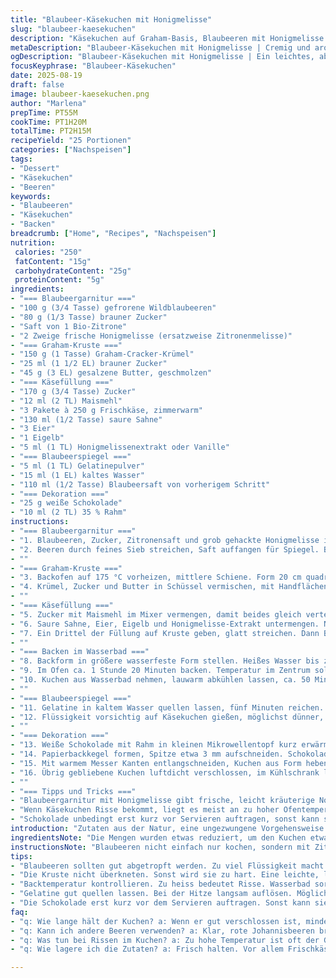 ```yaml
---
title: "Blaubeer-Käsekuchen mit Honigmelisse"
slug: "blaubeer-kaesekuchen"
description: "Käsekuchen auf Graham-Basis, Blaubeeren mit Honigmelisse aromatisiert, weiße Schokoladendekoration. Blaubeeren werden zuerst eingekocht, Saft für Spiegel zurückbehalten, Käsefüllung mit Sauerrahm und einer Mehlsorte für bessere Textur. Wasserbad sorgt für gleichmäßiges Garen, Spiegel mit Gelatine fixiert Aroma und Optik. Feine Linien aus weißer Schokolade setzen Akzente. Alles mit weniger Zucker und Butter als üblich für leichteren, aber trotzdem cremigen Kuchen. Perfekt zum Vorbereiten, hält bis zu sieben Tage gekühlt."
metaDescription: "Blaubeer-Käsekuchen mit Honigmelisse | Cremig und aromatisch, ideal vorbereitet für gesellige Anlässe"
ogDescription: "Blaubeer-Käsekuchen mit Honigmelisse | Ein leichtes, aber cremiges Dessert voller Aromen, perfekt für jede Feier"
focusKeyphrase: "Blaubeer-Käsekuchen"
date: 2025-08-19
draft: false
image: blaubeer-kaesekuchen.png
author: "Marlena"
prepTime: PT55M
cookTime: PT1H20M
totalTime: PT2H15M
recipeYield: "25 Portionen"
categories: ["Nachspeisen"]
tags:
- "Dessert"
- "Käsekuchen"
- "Beeren"
keywords:
- "Blaubeeren"
- "Käsekuchen"
- "Backen"
breadcrumb: ["Home", "Recipes", "Nachspeisen"]
nutrition: 
 calories: "250"
 fatContent: "15g"
 carbohydrateContent: "25g"
 proteinContent: "5g"
ingredients:
- "=== Blaubeergarnitur ==="
- "100 g (3/4 Tasse) gefrorene Wildblaubeeren"
- "80 g (1/3 Tasse) brauner Zucker"
- "Saft von 1 Bio-Zitrone"
- "2 Zweige frische Honigmelisse (ersatzweise Zitronenmelisse)"
- "=== Graham-Kruste ==="
- "150 g (1 Tasse) Graham-Cracker-Krümel"
- "25 ml (1 1/2 EL) brauner Zucker"
- "45 g (3 EL) gesalzene Butter, geschmolzen"
- "=== Käsefüllung ==="
- "170 g (3/4 Tasse) Zucker"
- "12 ml (2 TL) Maismehl"
- "3 Pakete à 250 g Frischkäse, zimmerwarm"
- "130 ml (1/2 Tasse) saure Sahne"
- "3 Eier"
- "1 Eigelb"
- "5 ml (1 TL) Honigmelissenextrakt oder Vanille"
- "=== Blaubeerspiegel ==="
- "5 ml (1 TL) Gelatinepulver"
- "15 ml (1 EL) kaltes Wasser"
- "110 ml (1/2 Tasse) Blaubeersaft von vorherigem Schritt"
- "=== Dekoration ==="
- "25 g weiße Schokolade"
- "10 ml (2 TL) 35 % Rahm"
instructions:
- "=== Blaubeergarnitur ==="
- "1. Blaubeeren, Zucker, Zitronensaft und grob gehackte Honigmelisse in kleinen Topf. Auf mittlerer Hitze unter Rühren zum Blubbern bringen, nicht zu stark, damit Beeren nicht zerfallen. Fünf Minuten köcheln lassen. Gut aufpassen, oft umrühren, damit nichts anbrennt. Die Melisse entfaltet Aroma, süß-herb, passt besser als Vanille."
- "2. Beeren durch feines Sieb streichen, Saft auffangen für Spiegel. Beeren gründlich abtropfen lassen, leicht drücken, um Flüssigkeit rauszuholen. Beeren bleiben kompakt, so verleihen sie Textur im Kuchen."
- ""
- "=== Graham-Kruste ==="
- "3. Backofen auf 175 °C vorheizen, mittlere Schiene. Form 20 cm quadratisch buttern und mit Backpapier auskleiden, Seiten überlappen, so rausnehmbar später."
- "4. Krümel, Zucker und Butter in Schüssel vermischen, mit Handflächen in Form drücken, nicht zu fest, sonst Kruste hart. Zwölf Minuten backen, Kruste sollte goldbraun sein, leicht fest und bäckt noch nach. Auskühlen lassen, Backofentemperatur auf 160 °C reduzieren."
- ""
- "=== Käsefüllung ==="
- "5. Zucker mit Maismehl im Mixer vermengen, damit beides gleich verteilt ist. Frischkäse nach und nach dazugeben, rühren bis cremig, sauber vom Rand abkleben mit Spatel. Erst so bekommt man keine Klümpchen und glatte Masse."
- "6. Saure Sahne, Eier, Eigelb und Honigmelisse-Extrakt untermengen. Nicht zu lange mixen, sonst zu viel Luft rein, Kuchen fällt beim Backen zusammen. Eher zügig, aber vollständig verrühren."
- "7. Ein Drittel der Füllung auf Kruste geben, glatt streichen. Dann Beeren darauf verteilen, gleichmäßig. Restliche Käsemasse darauf glatt verstreichen, Beeren bleiben in der Mitte eingeschlossen."
- ""
- "=== Backen im Wasserbad ==="
- "8. Backform in größere wasserfeste Form stellen. Heißes Wasser bis zur Hälfte der Kastenform gießen, Wasserbad bewahrt Flüssigkeit, beugt Rissen im Kuchen vor. Keine Angst vor anfänglicher Feuchtigkeit, wird später gut."
- "9. Im Ofen ca. 1 Stunde 20 Minuten backen. Temperatur im Zentrum soll etwa 63-67 °C sein. Leicht wackeln darf der Kuchen, ist aber fest am Rand. Zu viel Hitze macht Oberfläche bröckelig, zu wenig roh in Mitte."
- "10. Kuchen aus Wasserbad nehmen, lauwarm abkühlen lassen, ca. 50 Minuten. Danach mindestens eine Stunde kalt stellen. So wird der Käsekuchen stabiler."
- ""
- "=== Blaubeerspiegel ==="
- "11. Gelatine in kaltem Wasser quellen lassen, fünf Minuten reichen. Saft langsam erhitzen, nicht kochen, Gelatine einrühren bis sie sich komplett auflöst, etwa eine Minute rühren. Direkten Feuerkontakt vermeiden; sonst verliert Spiegel Klarheit und Glanz."
- "12. Flüssigkeit vorsichtig auf Käsekuchen gießen, möglichst dünner, gleichmäßiger Film. Wieder kühlen, sechs bis acht Stunden oder über Nacht, damit sich Spiegel gut fixiert."
- ""
- "=== Dekoration ==="
- "13. Weiße Schokolade mit Rahm in kleinen Mikrowellentopf kurz erwärmen, Stückchen mit Sahne verschmelzen lassen. Je nach Mikrowelle in 15-Sekunden-Schritten, kein Überhitzen oder Anbrennen, sonst wird Schokolade zäh und klumpt."
- "14. Papierbackkegel formen, Spitze etwa 3 mm aufschneiden. Schokolade einfüllen, dünne Linien im Zickzack oder parallel auf den Spiegel tropfen. Macht Muster, Auge sagt hier sofort, dass da was Besonderes kommt."
- "15. Mit warmem Messer Kanten entlangschneiden, Kuchen aus Form heben. In etwa 4 cm große Würfel schneiden. Immer sauberes Messer mit warmem Wasser abwischen für klare Schnitte."
- "16. Übrig gebliebene Kuchen luftdicht verschlossen, im Kühlschrank lagern, hält sich gut bis zu einer Woche. Wegen Sauerrahm und frischen Zutaten unbedingt kühl lagern."
- ""
- "=== Tipps und Tricks ==="
- "Blaubeergarnitur mit Honigmelisse gibt frische, leicht kräuterige Note, passt super zu cremigem Käse. Statt Gelatine kann auch Agar-Agar genutzt werden, dann etwa 3 g, aber hier wird Spiegel etwas weniger klar. Backform gut buttern und Backpapier überlappen, sonst beim Lösen Risse."
- "Wenn Käsekuchen Risse bekommt, liegt es meist an zu hoher Ofentemperatur oder zu wenig Wasserbad. Ofen mit Kerntemperatur-Kontrolle umgehen, nicht an Uhrzeiten klammern. Frischkäse immer zimmerwarm, sonst Klumpen bei Mischung. Kruste nicht zu fest pressen, sonst zu dicht, sondern locker, damit sich Feuchtigkeit vom Belag aufnehmen kann."
- "Schokolade unbedingt erst kurz vor Servieren auftragen, sonst kann sie matschig werden. Für weitere Vielfalt Blaubeeren teilweise durch rote Johannisbeeren ersetzen, gibt leicht herb-frische Spannung."
introduction: "Zutaten aus der Natur, eine ungezwungene Vorgehensweise. Käsekuchen ist kein Hexenwerk; mit dem kleinen Kick einer Kräuternote und frischem Blaubeersaft wird der Klassiker spannend. Ich habe oft erlebt, dass der Kuchen zu trocken wird oder Risse bekommt – Wasserbad ist hier unerlässlich. Das langsame Anrühren, das Abmessen nach Gefühl, zeigt mir immer wieder, dass Geduld und Sensorik wichtiger sind als strikte Zeiten. Weißer Schokoladenspitz macht optisch den Unterschied. Einfach mal probieren, wie Honigmelisse statt Vanille mehr Charakter hineinrichtet. So entsteht ein Kuchen, der auch Tage später nichts von seinem Aroma verliert."
ingredientsNote: "Die Mengen wurden etwas reduziert, um den Kuchen etwas leichter zu machen – weniger Zucker, etwas weniger Butter. Honigmelisse gibt Aroma ohne gleich süß zu werden, ein sehr feinherber Touch. Für Mehlsorte in Füllung Maismehl statt Weizenmehl – sorgt für bessere Bindung und weniger Gluten, funktioniert super. Die Kruste mit gesalzener statt ungesalzener Butter ergibt besseres Mundgefühl und kontrastiert den süßen Belag. Statt Gelatine kann Agar-Agar benutzt werden, wer vegan will. Beim Zucker brauner Zucker wenig mehr Aroma als normaler. Am besten immer frische, zimmerwarme Zutaten, vor allem Frischkäse, um Klümpchen zu vermeiden. Wenn Blaubeeren nicht wild sind, ruhig etwas mehr Zitronensaft geben, damit es frisch bleibt."
instructionsNote: "Blaubeeren nicht einfach nur kochen, sondern mit Zitrone und Melisse leicht aromatisieren. Das Aufkochen macht die Aromen intensiver. Das Abseihen ist wichtig, damit der Spiegel schön klar wird, und die Blaubeeren trotzdem noch Struktur behalten. Die Kruste kommt zuerst in den Ofen, dann ein bisschen kühler backen – so fällt der Käsekuchen nicht zu schnell zusammen. Die Füllung nicht zu lange rühren, sonst zu viel Luft. Wasserbad hält die Ränder feucht, verhindert Risse. Kern mit Thermometer messen, hilfreich. Spiegel auf dem noch leicht warmen Kuchen gießen, sonst nicht glatt. Schokolade als feine Linien macht optisch viel her, einfach mit Papierkegel. Messer immer warm abwischen. Ganze Vorbereitung gut planen, da einiges Ruhe braucht, besonders das Kühlen vor und nach Spiegel. Kuchen hält sich problemlos über eine Woche, wenn gut verschlossen."
tips:
- "Blaubeeren sollten gut abgetropft werden. Zu viel Flüssigkeit macht den Kuchen matschig. Immer auf die Konsistenz der Blaubeeren achten, sie sollen robust bleiben."
- "Die Kruste nicht überkneten. Sonst wird sie zu hart. Eine leichte, lockere Konsistenz sorgt für eine belle Textur im Kuchen. Mit warmer Hand drücken."
- "Backtemperatur kontrollieren. Zu heiss bedeutet Risse. Wasserbad sorgt für Gleichmäßigkeit. Auch mittleres Backen ist entscheidend – geduld ist hier gefragt."
- "Gelatine gut quellen lassen. Bei der Hitze langsam auflösen. Möglichst Entriss vermeiden; das sorgt für einen klaren Spiegel. Eine tolle Optik ist das Ziel."
- "Die Schokolade erst kurz vor dem Servieren auftragen. Sonst kann sie matschig werden. Feinlinien sorgen für die besondere Optik – einfach mit einem Papierkegel gestalten."
faq:
- "q: Wie lange hält der Kuchen? a: Wenn er gut verschlossen ist, mindestens eine Woche im Kühlschrank. Frische Zutaten brauchen Kühlung. Genial für Vorbereitungen."
- "q: Kann ich andere Beeren verwenden? a: Klar, rote Johannisbeeren bringen Frische. Geschmack kündigt sich an, die Säure passt prima. Experimentieren ist hilfreich."
- "q: Was tun bei Rissen im Kuchen? a: Zu hohe Temperatur ist oft der Grund. Sorgfältig beachten. Risse kommen oft von ungenügend Flüssigkeit im Wasserbad."
- "q: Wie lagere ich die Zutaten? a: Frisch halten. Vor allem Frischkäse. Am besten zimmerwarm verwenden; hilft gegen Klumpen. Effektiv für gelungene Füllung."

---
```

